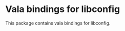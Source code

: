 Vala bindings for libconfig
===========================

This package contains vala bindings for libconfig. 
